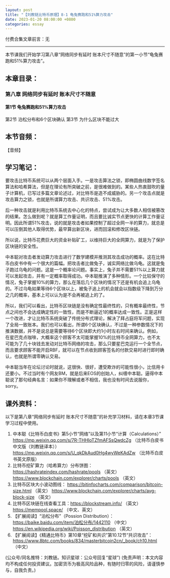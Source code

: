```yaml
---
layout: post
title: "【刘教链比特币原理】8-1 龟兔赛跑和51%算力攻击"
date: 2023-01-20 08:00:00 +0800
categories: essay
---
```


付费合集文章前言：无

---

本节课我们开始学习第八章“网络同步有延时 账本尺寸不随意”的第一小节“龟兔赛跑和51%算力攻击”。

## 本章目录：

### 第八章 网络同步有延时 账本尺寸不随意
#### 第1节 龟兔赛跑和51%算力攻击
第2节 泊松分布和6个区块确认
第3节 为什么区块不能过大

## 本节音频：

【音频】

## 学习笔记：

要攻击比特币系统可以从两个层面入手。一是攻击算法之锁，即椭圆曲线数字签名算法和哈希算法，但是在理论有所突破之前，是很难做到的。某些人热衷鼓吹的量子计算机，已写过多篇文章论述过，对比特币是造不成威胁的。另一个攻击点就是攻击算力之锁，也就是所谓算力攻击、共识攻击、51%攻击。

后一种攻击就是利用比特币系统去中心化的特点，尝试成为让大多数人相信被篡改的结果。怎么做到呢？就是算工作量证明，而且要比诚实节点更快的计算工作量证明。因此所谓51%攻击，说的就是攻击者如果控制了超过全网一半的算力，就总是可以压倒其他人取得优势，最早算出新区块，进而回滚和修改区块链。

所以说，比特币花费巨大的资金补贴矿工，以维持巨大的全网算力，就是为了保护区块链的安全性。

中本聪对攻击者发动算力攻击进行了数学建模并推测其攻击成功的概率。这在比特币白皮书中有一个很大的篇幅。把攻击者比做兔子，诚实网络比做乌龟。这就是兔子跑过乌龟的问题。这是一个概率论问题。事实上，兔子并不需要51%以上算力就可以发起攻击，并有一定概率取得成功。中本聪推演了多种情形。一个比较保守的情况，兔子掌握10%的算力，那么在落后几个区块的情况下还是有机会追上乌龟的。不过乌龟如果等待6个区块以上，被兔子追上的机会就会以指数级下降到万分之几的概率，基本上可以认为是不会再被追上的了。

所以，我们可以看出，比特币区块链是没有确定性最终性的，只有概率最终性，节点之间也不会达成确定性的一致性，而是不断逼近1的概率达成一致性。正是这样一个改进，才让比特币系统突破了传统分布式理论，解决了拜占庭将军问题，实现了全局一致账本。我们也可以看出，所谓6个区块确认，不过是一种参数情况下的推演数据，并不是说总是需要等待6个区块即大约1小时左右时间来确认。例如，在星巴克点咖啡，大概率这个顾客不太可能掌握10%的比特币全网算力，也不太可能为了几十块钱去发动对比特币网络的攻击，那么只要星巴克运行一个全节点，而且要求顾客不能开启RBF，就可以在节点收到顾客签名的付款交易时进行即时确认，也就是所谓零确认交易。

中本聪当年在论坛讨论时就说，这很快、很好，遭受欺诈的可能性很小，比信用卡还要小。不过当时有个网友BM，就是后来EOS的创始人，纠缠中本聪。逼得中本聪说了那句经典名言：如果你不理解或者不相信，我也没有时间去说服你，sorry。

## 课外资料：

以下是第八章“网络同步有延时 账本尺寸不随意”的补充学习材料，请在本章3节课学习过程中使用。

1. 中本聪《比特币白皮书》第5小节“网络”以及第11小节“计算（Calculations）”
https://mp.weixin.qq.com/s/7R-THHIoTZfmAFSsQwdcZg （比特币白皮书中文版（刘教链译本））
https://mp.weixin.qq.com/s/U_qkDkAud0Hg4wyWeKAdZw （比特币白皮书英文原版）
2. 比特币挖矿算力（哈希算力）分布饼图：
https://hashrateindex.com/hashrate/pools （英文）
https://www.blockchain.com/explorer/charts/pools （英文）
3. 比特币区块大小波动图线：
https://bitinfocharts.com/comparison/bitcoin-size.html （英文）
https://www.blockchain.com/explorer/charts/avg-block-size （英文）
4. 比特币区块链在线查看工具：https://blockstream.info/ （英文）https://mempool.space/ （中文、英文） 
5. 【扩展阅读】“泊松分布”（Possion Distribution）：
https://baike.baidu.com/item/泊松分布/1442110 （中文）
https://en.wikipedia.org/wiki/Poisson_distribution （英文）
6. 【扩展阅读】《精通比特币》第10章“挖矿和共识”第10.12节“共识攻击”：https://www.8btc.com/books/834/masterbitcoin2cn/_book/ch10.html （中文）


(公众号/同名推特：刘教链。知识星球：公众号回复“星球”)
(免责声明：本文内容均不构成任何投资建议。加密货币为极高风险品种，有随时归零的风险，请谨慎参与，自我负责。)
